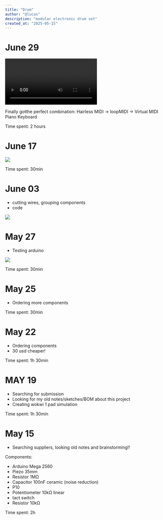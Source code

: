 ```yaml
---
title: "Drum"
author: "@lucas"
description: "modular electronic drum set"
created_at: "2025-05-15"
---
```


# June 29

![](https://hc-cdn.hel1.your-objectstorage.com/s/v3/7b23ad23f8d1b72462533411e7af5d9a75fd4d25_vid_20250629_160132286.mp4_2.mp4)

Finally gotthe perfect combination: Hairless MIDI -> loopMIDI -> Virtual MIDI Piano Keyboard

Time spent: 2 hours

# June 17
![](https://hc-cdn.hel1.your-objectstorage.com/s/v3/47741a0bff283997ac8909321ed9ed4c9ffd2b19_image.png)

Time spent: 30min

# June 03
- cutting wires, grouping components
- code

![](https://hc-cdn.hel1.your-objectstorage.com/s/v3/9f5e3c1a8d8e74e1cedfef806d232b217f16a9ec_img_20250603_151105401.jpg)

# May 27
- Testing arduino

![](https://hc-cdn.hel1.your-objectstorage.com/s/v3/193e0110fe779a136c3952153ad4cccbd20e7983_img_20250526_205351574_hdr.jpg)

Time spent: 30min

# May 25
- Ordering more components

Time spent: 30min

# May 22

- Ordering components
- 30 usd cheaper!

Time spent: 1h 30min

# MAY 19

- Searching for submission
- Looking for my old notes/sketches/BOM about this project
- Creating wokwi 1 pad simulation

Time spent: 1h 30min

# May 15

- Searching suppliers, looking old notes and brainstorming!!

Components:
- Arduino Mega 2560
- Piezo 35mm
- Resistor 1MΩ
- Capacitor 100nF ceramic (noise reduction)
- P10
- Potentiometer 10kΩ linear
- tact switch
- Resistor 10kΩ

Time spent: 2h
